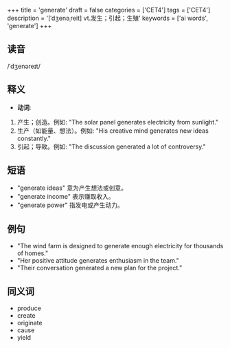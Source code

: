 +++
title = 'generate'
draft = false
categories = ['CET4']
tags = ['CET4']
description = '[ˈdʒenəˌreit] vt.发生；引起；生殖'
keywords = ['ai words', 'generate']
+++

## 读音
/ˈdʒenəreɪt/

## 释义
- **动词**:
1. 产生；创造。例如: "The solar panel generates electricity from sunlight."
2. 生产（如能量、想法）。例如: "His creative mind generates new ideas constantly."
3. 引起；导致。例如: "The discussion generated a lot of controversy."

## 短语
- "generate ideas" 意为产生想法或创意。
- "generate income" 表示赚取收入。
- "generate power" 指发电或产生动力。

## 例句
- "The wind farm is designed to generate enough electricity for thousands of homes."
- "Her positive attitude generates enthusiasm in the team."
- "Their conversation generated a new plan for the project."

## 同义词
- produce
- create
- originate
- cause
- yield
